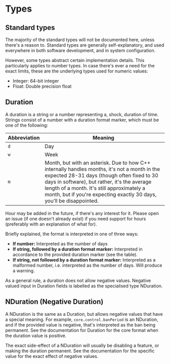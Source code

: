 # Types

## Standard types

The majority of the standard types will not be documented here, unless there's a reason to. Standard types are generally self-explanatory, and used everywhere in both software development, and in system configuration.

However, some types abstract certain implementation details. This particularly applies to number types. In case there's ever a need for the exact limits, these are the underlying types used for numeric values:

* Integer: 64-bit integer
* Float: Double precision float

## Duration

A duration is a string or a number representing a, shock, duration of time. Strings consist of a number with a duration format marker, which must be one of the following:

| Abbreviation | Meaning |
| --- | --- |
| `d` | Day |
| `w` | Week |
| `m` | Month, but with an asterisk. Due to how C++ internally handles months, it's not a month in the expected 28-31 days (though often fixed to 30 days in software), but rather, it's the average length of a month. It's still approximately a month, but if you're expecting exactly 30 days, you'll be disappointed. |

Hour may be added in the future, if there's any interest for it. Please open an issue (if one doesn't already exist) if you need support for hours (preferably with an explanation of what for).

Briefly explained, the format is interpreted in one of three  ways:
* **If number:** Interpreted as the number of days
* **If string, followed by a duration format marker:** Interpreted in accordance to the provided duration marker (see the table).
* **If string, not followed by a duration format marker:** Interpreted as a malformed number, i.e. interpreted as the number of days. Will produce a warning.

As a general rule, a duration does not allow negative values. Negative valued input in Duration fields is labelled as the specialised type NDuration.

## NDuration (Negative Duration)

A NDuration is the same as a Duration, but allows negative values that have a special meaning. For example, `core.control.banPeriod` is an NDuration, and if the provided value is negative, that's interpreted as the ban being permanent. See the documentation for Duration for the core format when the duration value is positive.

The exact side-effect of a NDuration will usually be disabling a feature, or making the duration permanent. See the documentation for the specific value for the exact effect of negative values.

